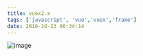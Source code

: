 ```yaml
---
title: vuex2.x
tags: ['javascript', 'vue','vuex','frame']
date: 2016-10-23 00:34:14
---
```


![image](http://note.youdao.com/yws/res/17461/CEBC22DFECD4431B90CE2C5E45DBD418)


